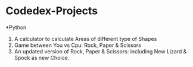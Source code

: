# Codedex-Projects
*Python
1. A calculator to calculate Areas of different type of Shapes 
2. Game between You vs Cpu: Rock, Paper & Scissors
3. An updated version of Rock, Paper & Scissors: including New Lizard & Spock as new Choice.